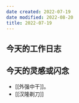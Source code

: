 ```yaml
---
date created: 2022-07-19
date modified: 2022-08-20
title: 2022-07-19
---
```


## 今天的工作日志

## 今天的灵感或闪念

- [[外强中干]]。
- [[汉隆剃刀]]
